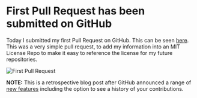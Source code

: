 ﻿---
Title: First Pull Request on GitHub
Published: 21/12/2011
Tags:
- GitHub
- Open Source
- Pull Request
---

# First Pull Request has been submitted on GitHub

Today I submitted my first Pull Request on GitHub.  This can be seen [here](https://github.com/remy/mit-license/pull/115).  This was a very simple pull request, to add my information into an MIT License Repo to make it easy to reference the license for my future repositories.

![First Pull Request](https://gep13wpstorage.blob.core.windows.net/gep13/2011/12/21/first-pull-request.png)

**NOTE:** This is a retrospective blog post after GitHub announced a range of [new features](https://github.com/blog/2256-a-whole-new-github-universe-announcing-new-tools-forums-and-features) including the option to see a history of your contributions.